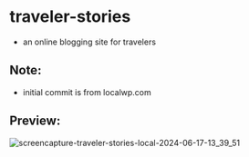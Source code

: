 # traveler-stories
- an online blogging site for travelers

## Note:
- initial commit is from localwp.com

## Preview:

![screencapture-traveler-stories-local-2024-06-17-13_39_51](https://github.com/diethermarcelo/traveler-stories/assets/57478980/b761b34e-77fc-43ed-bd0b-475f60141b27)



